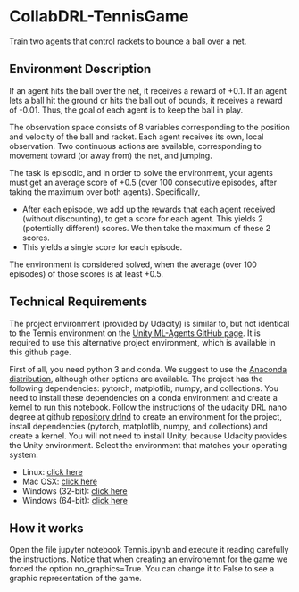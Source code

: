# CollabDRL-TennisGame
Train two agents that control rackets to bounce a ball over a net.

## Environment Description
If an agent hits the ball over the net, it receives a reward of +0.1. If an agent lets a ball hit the ground or hits the ball out of bounds, it receives a reward of -0.01. Thus, the goal of each agent is to keep the ball in play.

The observation space consists of 8 variables corresponding to the position and velocity of the ball and racket. Each agent receives its own, local observation. Two continuous actions are available, corresponding to movement toward (or away from) the net, and jumping.

The task is episodic, and in order to solve the environment, your agents must get an average score of +0.5 (over 100 consecutive episodes, after taking the maximum over both agents). Specifically,

* After each episode, we add up the rewards that each agent received (without discounting), to get a score for each agent. This yields 2 (potentially different) scores. We then take the maximum of these 2 scores.
* This yields a single score for each episode.

The environment is considered solved, when the average (over 100 episodes) of those scores is at least +0.5.

## Technical Requirements

The project environment (provided by Udacity) is similar to, but not identical to the Tennis environment on the [Unity ML-Agents GitHub page](https://github.com/Unity-Technologies/ml-agents/blob/master/docs/Learning-Environment-Examples.md). It is required to use this alternative project environment, which is available in this github page.

First of all, you need python 3 and conda. We suggest to use the [Anaconda distribution](https://www.anaconda.com/download/#linux), although other options are available. The project has the following dependencies: pytorch, matplotlib, numpy, and collections. You need to install these dependencies on a conda environment and create a kernel to run this notebook. Follow the instructions of the udacity DRL nano degree at github [repository drlnd](https://github.com/udacity/deep-reinforcement-learning) to create an environment for the project, install dependencies (pytorch, matplotlib, numpy, and collections) and create a kernel. You will not need to install Unity, because Udacity provides the Unity environment. Select the environment that matches your operating system:

* Linux: [click here](https://s3-us-west-1.amazonaws.com/udacity-drlnd/P3/Tennis/Tennis_Linux.zip)
* Mac OSX: [click here](https://s3-us-west-1.amazonaws.com/udacity-drlnd/P3/Tennis/Tennis.app.zip)
* Windows (32-bit): [click here](https://s3-us-west-1.amazonaws.com/udacity-drlnd/P3/Tennis/Tennis_Windows_x86.zip)
* Windows (64-bit): [click here](https://s3-us-west-1.amazonaws.com/udacity-drlnd/P3/Tennis/Tennis_Windows_x86_64.zip)

## How it works

Open the file  jupyter notebook Tennis.ipynb and execute it reading carefully the instructions. Notice that when creating an environemnt for the game we forced the option no_graphics=True. You can change it to False to see a graphic representation of the game.
